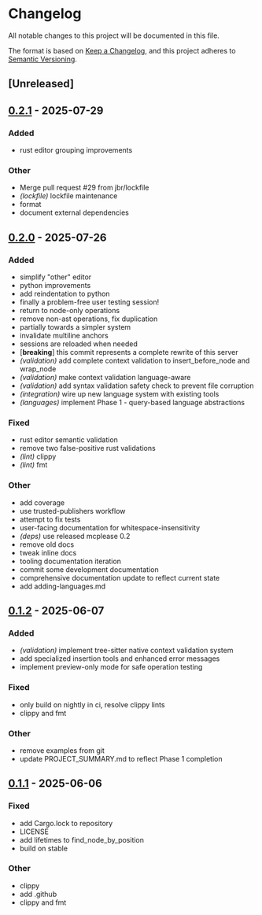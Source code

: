 # Changelog

All notable changes to this project will be documented in this file.

The format is based on [Keep a Changelog](https://keepachangelog.com/en/1.0.0/),
and this project adheres to [Semantic Versioning](https://semver.org/spec/v2.0.0.html).

## [Unreleased]

## [0.2.1](https://github.com/jbr/semantic-edit-mcp/compare/v0.2.0...v0.2.1) - 2025-07-29

### Added

- rust editor grouping improvements

### Other

- Merge pull request #29 from jbr/lockfile
- *(lockfile)* lockfile maintenance
- format
- document external dependencies

## [0.2.0](https://github.com/jbr/semantic-edit-mcp/compare/v0.1.2...v0.2.0) - 2025-07-26

### Added

- simplify "other" editor
- python improvements
- add reindentation to python
- finally a problem-free user testing session!
- return to node-only operations
- remove non-ast operations, fix duplication
- partially towards a simpler system
- invalidate multiline anchors
- sessions are reloaded when needed
- [**breaking**] this commit represents a complete rewrite of this server
- *(validation)* add complete context validation to insert_before_node and wrap_node
- *(validation)* make context validation language-aware
- *(validation)* add syntax validation safety check to prevent file corruption
- *(integration)* wire up new language system with existing tools
- *(languages)* implement Phase 1 - query-based language abstractions

### Fixed

- rust editor semantic validation
- remove two false-positive rust validations
- *(lint)* clippy
- *(lint)* fmt

### Other

- add coverage
- use trusted-publishers workflow
- attempt to fix tests
- user-facing documentation for whitespace-insensitivity
- *(deps)* use released mcplease 0.2
- remove old docs
- tweak inline docs
- tooling documentation iteration
- commit some development documentation
- comprehensive documentation update to reflect current state
- add adding-languages.md

## [0.1.2](https://github.com/jbr/semantic-edit-mcp/compare/v0.1.1...v0.1.2) - 2025-06-07

### Added

- *(validation)* implement tree-sitter native context validation system
- add specialized insertion tools and enhanced error messages
- implement preview-only mode for safe operation testing

### Fixed

- only build on nightly in ci, resolve clippy lints
- clippy and fmt

### Other

- remove examples from git
- update PROJECT_SUMMARY.md to reflect Phase 1 completion

## [0.1.1](https://github.com/jbr/semantic-edit-mcp/compare/v0.1.0...v0.1.1) - 2025-06-06

### Fixed

- add Cargo.lock to repository
- LICENSE
- add lifetimes to find_node_by_position
- build on stable

### Other

- clippy
- add .github
- clippy and fmt
